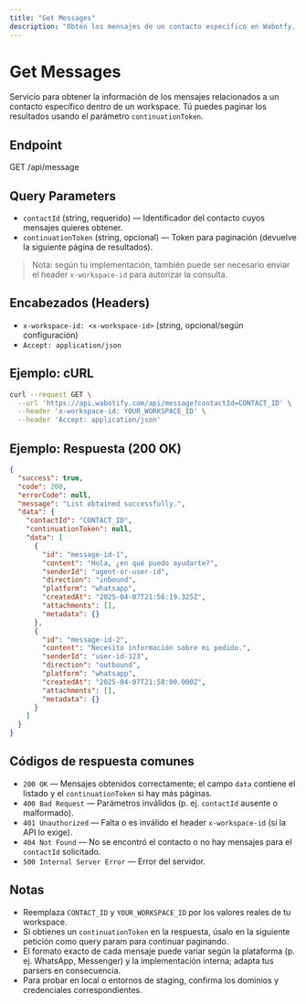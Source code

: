 ```yaml
---
title: "Get Messages"
description: "Obtén los mensajes de un contacto específico en Wabotfy. Soporta paginación mediante continuationToken."
---
```


# Get Messages

Servicio para obtener la información de los mensajes relacionados a un contacto específico dentro de un workspace. Tú puedes paginar los resultados usando el parámetro `continuationToken`.

## Endpoint

GET /api/message

## Query Parameters

- `contactId` (string, requerido) — Identificador del contacto cuyos mensajes quieres obtener.
- `continuationToken` (string, opcional) — Token para paginación (devuelve la siguiente página de resultados).

> Nota: según tu implementación, también puede ser necesario enviar el header `x-workspace-id` para autorizar la consulta.

## Encabezados (Headers)

- `x-workspace-id: <x-workspace-id>` (string, opcional/según configuración)
- `Accept: application/json`

## Ejemplo: cURL

```sh
curl --request GET \
  --url 'https://api.wabotify.com/api/message?contactId=CONTACT_ID' \
  --header 'x-workspace-id: YOUR_WORKSPACE_ID' \
  --header 'Accept: application/json'
```

## Ejemplo: Respuesta (200 OK)

```json
{
  "success": true,
  "code": 200,
  "errorCode": null,
  "message": "List obtained successfully.",
  "data": {
    "contactId": "CONTACT_ID",
    "continuationToken": null,
    "data": [
      {
        "id": "message-id-1",
        "content": "Hola, ¿en qué puedo ayudarte?",
        "senderId": "agent-or-user-id",
        "direction": "inbound",
        "platform": "whatsapp",
        "createdAt": "2025-04-07T21:56:19.325Z",
        "attachments": [],
        "metadata": {}
      },
      {
        "id": "message-id-2",
        "content": "Necesito información sobre mi pedido.",
        "senderId": "user-id-123",
        "direction": "outbound",
        "platform": "whatsapp",
        "createdAt": "2025-04-07T21:58:00.000Z",
        "attachments": [],
        "metadata": {}
      }
    ]
  }
}
```

## Códigos de respuesta comunes

- `200 OK` — Mensajes obtenidos correctamente; el campo `data` contiene el listado y el `continuationToken` si hay más páginas.
- `400 Bad Request` — Parámetros inválidos (p. ej. `contactId` ausente o malformado).
- `401 Unauthorized` — Falta o es inválido el header `x-workspace-id` (si la API lo exige).
- `404 Not Found` — No se encontró el contacto o no hay mensajes para el `contactId` solicitado.
- `500 Internal Server Error` — Error del servidor.

## Notas

- Reemplaza `CONTACT_ID` y `YOUR_WORKSPACE_ID` por los valores reales de tu workspace.
- Si obtienes un `continuationToken` en la respuesta, úsalo en la siguiente petición como query param para continuar paginando.
- El formato exacto de cada mensaje puede variar según la plataforma (p. ej. WhatsApp, Messenger) y la implementación interna; adapta tus parsers en consecuencia.
- Para probar en local o entornos de staging, confirma los dominios y credenciales correspondientes.
